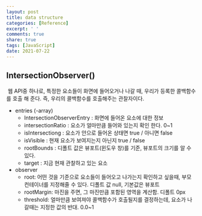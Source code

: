 ```yaml
---
layout: post
title: data structure
categories: [Reference]
excerpt: ' '
comments: true
share: true
tags: [JavaScript]
date: 2021-07-22
---
```


## IntersectionObserver() 

​	웹 API중 하나로, 특정한 요소들이 화면에 들어오거나 나갈 때, 우리가 등록한 콜백함수를 호출 해 준다. 즉, 우리의 콜백함수를 호출해주는 관찰자이다.

- entries (-array)
  -  IntersectionObserverEntry : 화면에 들어온 요소에 대한 정보
  - intersectionRatio : 요소가 얼마만큼 들어와 있는지 확인 한다. 0~1
  - isIntersectiong : 요소가 안으로 들어온 상태면 true / 아니면 false 
  - isVisible : 현재 요소가 보여지는지 아닌지 true / false 
  - rootBounds : 디폴트 값은 뷰포트(윈도우 창)를 기준, 뷰포트의 크기를 알 수 있다. 
  - target : 지금 현재 관찰하고 있는 요소
- observer
  - root: 어떤 것을 기준으로 요소들이 들어오고 나가는지 확인하고 싶을때, 부모 컨테이너를 지정해줄 수 있다. 디폴트 값 null, 기본값은 뷰포트
  - rootMargin: 마진을 주면, 그 마진만큼 포함된 영역을 계산함. 디폴트 0px
  -  threshold: 얼마만큼 보여져야 콜백함수가 호출될지를 결정하는데, 요소가 나갈때는 지정한 값의 반대. 0.0~1 
